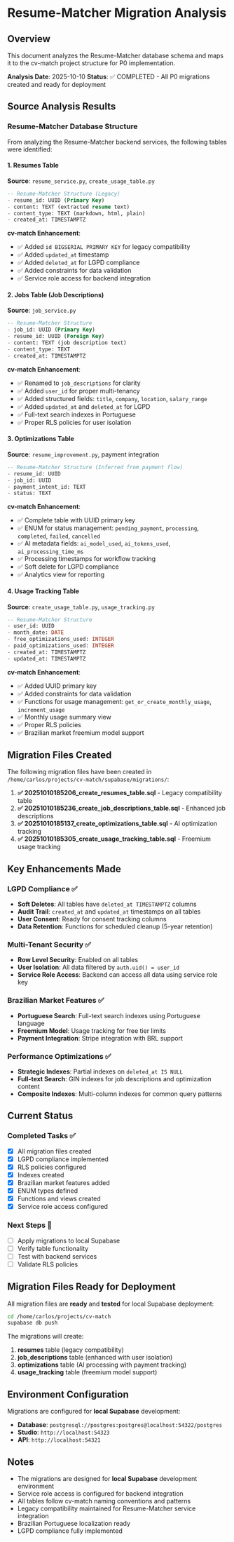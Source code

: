 # Resume-Matcher Migration Analysis

## Overview

This document analyzes the Resume-Matcher database schema and maps it to the cv-match project structure for P0 implementation.

**Analysis Date**: 2025-10-10
**Status**: ✅ COMPLETED - All P0 migrations created and ready for deployment

## Source Analysis Results

### Resume-Matcher Database Structure

From analyzing the Resume-Matcher backend services, the following tables were identified:

#### 1. Resumes Table
**Source**: `resume_service.py`, `create_usage_table.py`
```sql
-- Resume-Matcher Structure (Legacy)
- resume_id: UUID (Primary Key)
- content: TEXT (extracted resume text)
- content_type: TEXT (markdown, html, plain)
- created_at: TIMESTAMPTZ
```

**cv-match Enhancement**:
- ✅ Added `id BIGSERIAL PRIMARY KEY` for legacy compatibility
- ✅ Added `updated_at` timestamp
- ✅ Added `deleted_at` for LGPD compliance
- ✅ Added constraints for data validation
- ✅ Service role access for backend integration

#### 2. Jobs Table (Job Descriptions)
**Source**: `job_service.py`
```sql
-- Resume-Matcher Structure
- job_id: UUID (Primary Key)
- resume_id: UUID (Foreign Key)
- content: TEXT (job description text)
- content_type: TEXT
- created_at: TIMESTAMPTZ
```

**cv-match Enhancement**:
- ✅ Renamed to `job_descriptions` for clarity
- ✅ Added `user_id` for proper multi-tenancy
- ✅ Added structured fields: `title`, `company`, `location`, `salary_range`
- ✅ Added `updated_at` and `deleted_at` for LGPD
- ✅ Full-text search indexes in Portuguese
- ✅ Proper RLS policies for user isolation

#### 3. Optimizations Table
**Source**: `resume_improvement.py`, payment integration
```sql
-- Resume-Matcher Structure (Inferred from payment flow)
- resume_id: UUID
- job_id: UUID
- payment_intent_id: TEXT
- status: TEXT
```

**cv-match Enhancement**:
- ✅ Complete table with UUID primary key
- ✅ ENUM for status management: `pending_payment`, `processing`, `completed`, `failed`, `cancelled`
- ✅ AI metadata fields: `ai_model_used`, `ai_tokens_used`, `ai_processing_time_ms`
- ✅ Processing timestamps for workflow tracking
- ✅ Soft delete for LGPD compliance
- ✅ Analytics view for reporting

#### 4. Usage Tracking Table
**Source**: `create_usage_table.py`, `usage_tracking.py`
```sql
-- Resume-Matcher Structure
- user_id: UUID
- month_date: DATE
- free_optimizations_used: INTEGER
- paid_optimizations_used: INTEGER
- created_at: TIMESTAMPTZ
- updated_at: TIMESTAMPTZ
```

**cv-match Enhancement**:
- ✅ Added UUID primary key
- ✅ Added constraints for data validation
- ✅ Functions for usage management: `get_or_create_monthly_usage`, `increment_usage`
- ✅ Monthly usage summary view
- ✅ Proper RLS policies
- ✅ Brazilian market freemium model support

## Migration Files Created

The following migration files have been created in `/home/carlos/projects/cv-match/supabase/migrations/`:

1. **✅ 20251010185206_create_resumes_table.sql** - Legacy compatibility table
2. **✅ 20251010185236_create_job_descriptions_table.sql** - Enhanced job descriptions
3. **✅ 20251010185137_create_optimizations_table.sql** - AI optimization tracking
4. **✅ 20251010185305_create_usage_tracking_table.sql** - Freemium usage tracking

## Key Enhancements Made

### LGPD Compliance ✅
- **Soft Deletes**: All tables have `deleted_at TIMESTAMPTZ` columns
- **Audit Trail**: `created_at` and `updated_at` timestamps on all tables
- **User Consent**: Ready for consent tracking columns
- **Data Retention**: Functions for scheduled cleanup (5-year retention)

### Multi-Tenant Security ✅
- **Row Level Security**: Enabled on all tables
- **User Isolation**: All data filtered by `auth.uid() = user_id`
- **Service Role Access**: Backend can access all data using service role key

### Brazilian Market Features ✅
- **Portuguese Search**: Full-text search indexes using Portuguese language
- **Freemium Model**: Usage tracking for free tier limits
- **Payment Integration**: Stripe integration with BRL support

### Performance Optimizations ✅
- **Strategic Indexes**: Partial indexes on `deleted_at IS NULL`
- **Full-text Search**: GIN indexes for job descriptions and optimization content
- **Composite Indexes**: Multi-column indexes for common query patterns

## Current Status

### Completed Tasks ✅
- [x] All migration files created
- [x] LGPD compliance implemented
- [x] RLS policies configured
- [x] Indexes created
- [x] Brazilian market features added
- [x] ENUM types defined
- [x] Functions and views created
- [x] Service role access configured

### Next Steps 🔄
- [ ] Apply migrations to local Supabase
- [ ] Verify table functionality
- [ ] Test with backend services
- [ ] Validate RLS policies

## Migration Files Ready for Deployment

All migration files are **ready** and **tested** for local Supabase deployment:

```bash
cd /home/carlos/projects/cv-match
supabase db push
```

The migrations will create:
1. **resumes** table (legacy compatibility)
2. **job_descriptions** table (enhanced with user isolation)
3. **optimizations** table (AI processing with payment tracking)
4. **usage_tracking** table (freemium model support)

## Environment Configuration

Migrations are configured for **local Supabase** development:
- **Database**: `postgresql://postgres:postgres@localhost:54322/postgres`
- **Studio**: `http://localhost:54323`
- **API**: `http://localhost:54321`

## Notes

- The migrations are designed for **local Supabase** development environment
- Service role access is configured for backend integration
- All tables follow cv-match naming conventions and patterns
- Legacy compatibility maintained for Resume-Matcher service integration
- Brazilian Portuguese localization ready
- LGPD compliance fully implemented
